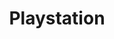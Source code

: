 ---
title: Playstation
description: Playstation 5 nav page, console by Sony.
tags:
 - console
 - sony
 - playstation
 - ps5
---